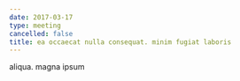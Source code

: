 ```yaml
---
date: 2017-03-17
type: meeting
cancelled: false
title: ea occaecat nulla consequat. minim fugiat laboris
---
```

aliqua. magna ipsum